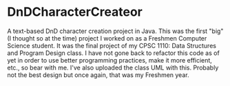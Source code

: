# DnDCharacterCreateor
A text-based DnD character creation project in Java. 
This was the first "big" (I thought so at the time) project I worked on as a Freshmen Computer Science student. It was the final project of my
CPSC 1110: Data Structures and Program Design class. I have not gone back to refactor this code as of yet in order to use better programming practices, make it more efficient, etc., so bear with me. I've also uploaded the class UML with this. Probably not the best design but once again, that was my Freshmen year. 
